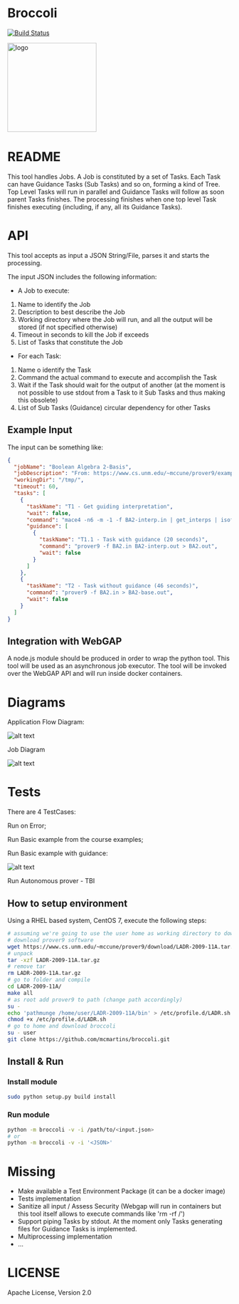 # Broccoli

[![Build Status](https://travis-ci.org/mcmartins/broccoli.svg)](https://travis-ci.org/mcmartins/broccoli)

<img src="https://github.com/mcmartins/parallel-jobs/blob/master/docs/broccoli.png" alt="logo" width="200px" height="200px">

# README

This tool handles Jobs. A Job is constituted by a set of Tasks.
Each Task can have Guidance Tasks (Sub Tasks) and so on, forming a kind of Tree.
Top Level Tasks will run in parallel and Guidance Tasks will follow as soon parent Tasks finishes.
The processing finishes when one top level Task finishes executing (including, if any, all its Guidance Tasks).

# API

This tool accepts as input a JSON String/File, parses it and starts the processing.

The input JSON includes the following information:

* A Job to execute:
 1. Name to identify the Job
 2. Description to best describe the Job
 3. Working directory where the Job will run, and all the output will be stored (if not specified otherwise)
 4. Timeout in seconds to kill the Job if exceeds
 5. List of Tasks that constitute the Job

* For each Task:
 1. Name o identify the Task
 2. Command the actual command to execute and accomplish the Task
 3. Wait if the Task should wait for the output of another (at the moment is not possible to use stdout from a Task to it Sub Tasks and thus making this obsolete)
 4. List of Sub Tasks (Guidance) circular dependency for other Tasks

## Example Input

The input can be something like:

```json
{
  "jobName": "Boolean Algebra 2-Basis",
  "jobDescription": "From: https://www.cs.unm.edu/~mccune/prover9/examples/2009-11A/semantics/index.html",
  "workingDir": "/tmp/",
  "timeout": 60,
  "tasks": [
    {
      "taskName": "T1 - Get guiding interpretation",
      "wait": false,
      "command": "mace4 -n6 -m -1 -f BA2-interp.in | get_interps | isofilter ignore_constants wrap > BA2-interp.out",
      "guidance": [
        {
          "taskName": "T1.1 - Task with guidance (20 seconds)",
          "command": "prover9 -f BA2.in BA2-interp.out > BA2.out",
          "wait": false
        }
      ]
    },
    {
      "taskName": "T2 - Task without guidance (46 seconds)",
      "command": "prover9 -f BA2.in > BA2-base.out",
      "wait": false
    }
  ]
}

```

## Integration with WebGAP

A node.js module should be produced in order to wrap the python tool. This tool will be used as an asynchronous job executor.
The tool will be invoked over the WebGAP API and will run inside docker containers.

# Diagrams

Application Flow Diagram:

![alt text](https://github.com/mcmartins/parallel-jobs/blob/master/docs/flow.png)

Job Diagram

![alt text](https://github.com/mcmartins/parallel-jobs/blob/master/docs/job.png)

# Tests

There are 4 TestCases:

Run on Error;

Run Basic example from the course examples;

Run Basic example with guidance:

![alt text](https://github.com/mcmartins/parallel-jobs/blob/master/docs/test_job.png)

Run Autonomous prover - TBI

## How to setup environment

Using a RHEL based system, CentOS 7, execute the following steps:

```bash
# assuming we're going to use the user home as working directory to download and install everything
# download prover9 software
wget https://www.cs.unm.edu/~mccune/prover9/download/LADR-2009-11A.tar.gz
# unpack
tar -xzf LADR-2009-11A.tar.gz
# remove tar
rm LADR-2009-11A.tar.gz
# go to folder and compile
cd LADR-2009-11A/
make all
# as root add prover9 to path (change path accordingly)
su -
echo 'pathmunge /home/user/LADR-2009-11A/bin' > /etc/profile.d/LADR.sh
chmod +x /etc/profile.d/LADR.sh
# go to home and download broccoli
su - user
git clone https://github.com/mcmartins/broccoli.git
```

## Install & Run

### Install module

```bash
sudo python setup.py build install
```

### Run module

```bash
python -m broccoli -v -i /path/to/<input.json>
# or
python -m broccoli -v -i '<JSON>'
```

# Missing

* Make available a Test Environment Package (it can be a docker image)
* Tests implementation
* Sanitize all input / Assess Security (Webgap will run in containers but this tool itself allows to execute commands like 'rm -rf /')
* Support piping Tasks by stdout. At the moment only Tasks generating files for Guidance Tasks is implemented.
* Multiprocessing  implementation
* ...

# LICENSE

Apache License, Version 2.0
